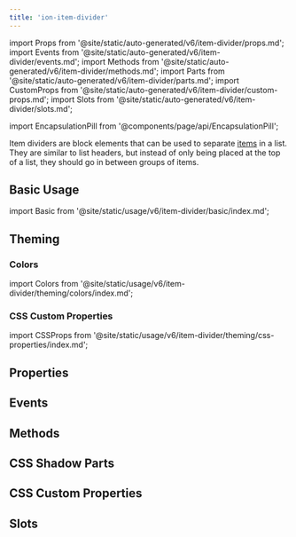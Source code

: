 ```yaml
---
title: 'ion-item-divider'
---
```


import Props from '@site/static/auto-generated/v6/item-divider/props.md';
import Events from '@site/static/auto-generated/v6/item-divider/events.md';
import Methods from '@site/static/auto-generated/v6/item-divider/methods.md';
import Parts from '@site/static/auto-generated/v6/item-divider/parts.md';
import CustomProps from '@site/static/auto-generated/v6/item-divider/custom-props.md';
import Slots from '@site/static/auto-generated/v6/item-divider/slots.md';

<head>
  <title>Item Divider | List Item Divider Block Element for Ionic Apps</title>
  <meta
    name="description"
    content="Item Dividers are block elements that can be used to separate items in a list. They are similar to list headers, but instead, go in between groups of items."
  />
</head>

import EncapsulationPill from '@components/page/api/EncapsulationPill';

<EncapsulationPill type="shadow" />

Item dividers are block elements that can be used to separate [items](./item) in a list. They are similar to list headers, but instead of only being placed at the top of a list, they should go in between groups of items.

## Basic Usage

import Basic from '@site/static/usage/v6/item-divider/basic/index.md';

<Basic />

## Theming

### Colors

import Colors from '@site/static/usage/v6/item-divider/theming/colors/index.md';

<Colors />

### CSS Custom Properties

import CSSProps from '@site/static/usage/v6/item-divider/theming/css-properties/index.md';

<CSSProps />

## Properties

<Props />

## Events

<Events />

## Methods

<Methods />

## CSS Shadow Parts

<Parts />

## CSS Custom Properties

<CustomProps />

## Slots

<Slots />
